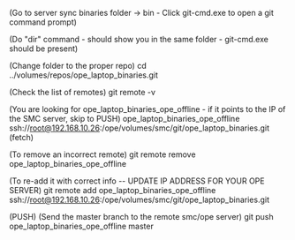 
(Go to server sync binaries folder -> bin - Click git-cmd.exe to open a git command prompt)

(Do "dir" command - should show you in the same folder - git-cmd.exe should be present)

(Change folder to the proper repo)
cd ../volumes/repos/ope_laptop_binaries.git

(Check the list of remotes)
git remote -v

(You are looking for ope_laptop_binaries_ope_offline - if it points to the IP of the SMC server, skip to PUSH)
ope_laptop_binaries_ope_offline ssh://root@192.168.10.26:/ope/volumes/smc/git/ope_laptop_binaries.git (fetch)

(To remove an incorrect remote)
git remote remove ope_laptop_binaries_ope_offline

(To re-add it with correct info -- UPDATE IP ADDRESS FOR YOUR OPE SERVER)
git remote add ope_laptop_binaries_ope_offline ssh://root@192.168.10.26:/ope/volumes/smc/git/ope_laptop_binaries.git

(PUSH)
(Send the master branch to the remote smc/ope server)
git push ope_laptop_binaries_ope_offline master

